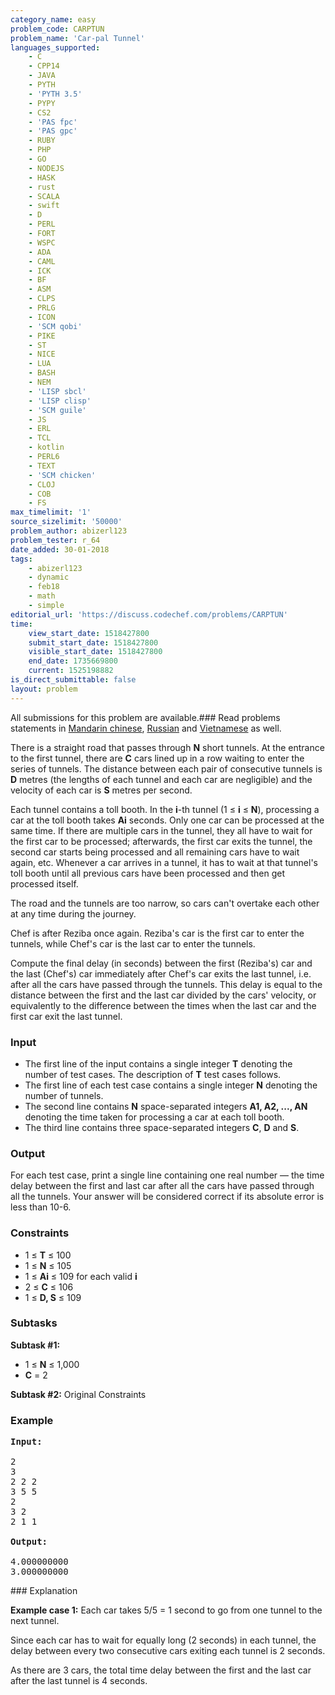 ```yaml
---
category_name: easy
problem_code: CARPTUN
problem_name: 'Car-pal Tunnel'
languages_supported:
    - C
    - CPP14
    - JAVA
    - PYTH
    - 'PYTH 3.5'
    - PYPY
    - CS2
    - 'PAS fpc'
    - 'PAS gpc'
    - RUBY
    - PHP
    - GO
    - NODEJS
    - HASK
    - rust
    - SCALA
    - swift
    - D
    - PERL
    - FORT
    - WSPC
    - ADA
    - CAML
    - ICK
    - BF
    - ASM
    - CLPS
    - PRLG
    - ICON
    - 'SCM qobi'
    - PIKE
    - ST
    - NICE
    - LUA
    - BASH
    - NEM
    - 'LISP sbcl'
    - 'LISP clisp'
    - 'SCM guile'
    - JS
    - ERL
    - TCL
    - kotlin
    - PERL6
    - TEXT
    - 'SCM chicken'
    - CLOJ
    - COB
    - FS
max_timelimit: '1'
source_sizelimit: '50000'
problem_author: abizerl123
problem_tester: r_64
date_added: 30-01-2018
tags:
    - abizerl123
    - dynamic
    - feb18
    - math
    - simple
editorial_url: 'https://discuss.codechef.com/problems/CARPTUN'
time:
    view_start_date: 1518427800
    submit_start_date: 1518427800
    visible_start_date: 1518427800
    end_date: 1735669800
    current: 1525198882
is_direct_submittable: false
layout: problem
---
```

All submissions for this problem are available.### Read problems statements in [Mandarin chinese](http://www.codechef.com/download/translated/FEB18/mandarin/CARPTUN.pdf), [Russian](http://www.codechef.com/download/translated/FEB18/russian/CARPTUN.pdf) and [Vietnamese](http://www.codechef.com/download/translated/FEB18/vietnamese/CARPTUN.pdf) as well.

There is a straight road that passes through **N** short tunnels. At the entrance to the first tunnel, there are **C** cars lined up in a row waiting to enter the series of tunnels. The distance between each pair of consecutive tunnels is **D** metres (the lengths of each tunnel and each car are negligible) and the velocity of each car is **S** metres per second.

Each tunnel contains a toll booth. In the **i**-th tunnel (1 ≤ **i** ≤ **N**), processing a car at the toll booth takes **Ai** seconds. Only one car can be processed at the same time. If there are multiple cars in the tunnel, they all have to wait for the first car to be processed; afterwards, the first car exits the tunnel, the second car starts being processed and all remaining cars have to wait again, etc. Whenever a car arrives in a tunnel, it has to wait at that tunnel's toll booth until all previous cars have been processed and then get processed itself.

The road and the tunnels are too narrow, so cars can't overtake each other at any time during the journey.

Chef is after Reziba once again. Reziba's car is the first car to enter the tunnels, while Chef's car is the last car to enter the tunnels.

Compute the final delay (in seconds) between the first (Reziba's) car and the last (Chef's) car immediately after Chef's car exits the last tunnel, i.e. after all the cars have passed through the tunnels. This delay is equal to the distance between the first and the last car divided by the cars' velocity, or equivalently to the difference between the times when the last car and the first car exit the last tunnel.

### Input

- The first line of the input contains a single integer **T** denoting the number of test cases. The description of **T** test cases follows.
- The first line of each test case contains a single integer **N** denoting the number of tunnels.
- The second line contains **N** space-separated integers **A1, A2, ..., AN** denoting the time taken for processing a car at each toll booth.
- The third line contains three space-separated integers **C**, **D** and **S**.

### Output

For each test case, print a single line containing one real number — the time delay between the first and last car after all the cars have passed through all the tunnels. Your answer will be considered correct if its absolute error is less than 10-6.

### Constraints

- 1 ≤ **T** ≤ 100
- 1 ≤ **N** ≤ 105
- 1 ≤ **Ai** ≤ 109 for each valid **i**
- 2 ≤ **C** ≤ 106
- 1 ≤ **D, S** ≤ 109

### Subtasks

**Subtask #1:**

- 1 ≤ **N** ≤ 1,000
- **C** = 2

**Subtask #2:** Original Constraints

### Example

<pre><b>Input:</b>

2
3
2 2 2
3 5 5
2
3 2
2 1 1

<b>Output:</b>

4.000000000
3.000000000
</pre>### Explanation

**Example case 1:** Each car takes 5/5 = 1 second to go from one tunnel to the next tunnel.

Since each car has to wait for equally long (2 seconds) in each tunnel, the delay between every two consecutive cars exiting each tunnel is 2 seconds.

As there are 3 cars, the total time delay between the first and the last car after the last tunnel is 4 seconds.
